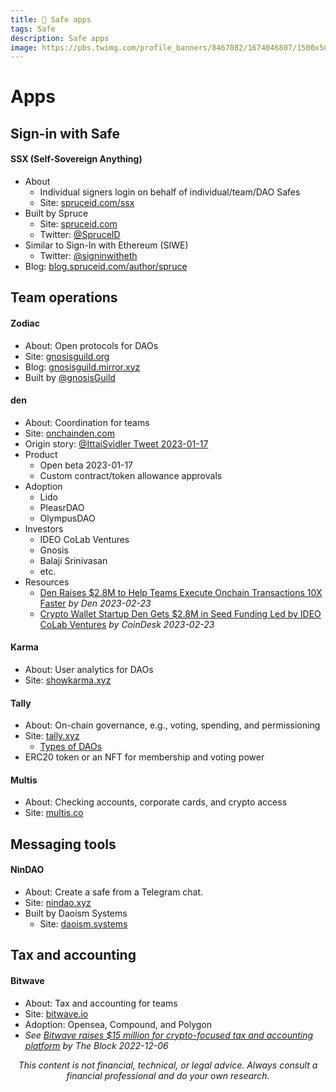 ```yaml
---
title: 🔰 Safe apps
tags: Safe
description: Safe apps
image: https://pbs.twimg.com/profile_banners/8467082/1674046807/1500x500
---
```


Apps
===

## Sign-in with Safe

#### SSX (Self-Sovereign Anything)

- About
    - Individual signers login on behalf of individual/team/DAO Safes
    - Site: [spruceid.com/ssx](https://spruceid.com/ssx)
- Built by Spruce
    - Site: [spruceid.com](https://spruceid.com)
    - Twitter: [@SpruceID](https://twitter.com/spruceid)
- Similar to Sign-In with Ethereum (SIWE)
    - Twitter: [@signinwitheth](https://twitter.com/signinwitheth)
- Blog: [blog.spruceid.com/author/spruce](https://blog.spruceid.com/author/spruce)

## Team operations

#### Zodiac

- About: Open protocols for DAOs
- Site: [gnosisguild.org](https://www.gnosisguild.org)
- Blog: [gnosisguild.mirror.xyz](https://gnosisguild.mirror.xyz)
- Built by [@gnosisGuild](https://twitter.com/gnosisguild)

#### den

- About: Coordination for teams
- Site: [onchainden.com](https://www.onchainden.com)
- Origin story: [@IttaiSvidler Tweet 2023-01-17](https://twitter.com/IttaiSvidler/status/1615364681157468163)
- Product
    - Open beta 2023-01-17
    - Custom contract/token allowance approvals
- Adoption
    - Lido
    - PleasrDAO
    - OlympusDAO
- Investors
    - IDEO CoLab Ventures
    - Gnosis
    - Balaji Srinivasan
    - etc.
- Resources
    - [Den Raises $2.8M to Help Teams Execute Onchain Transactions 10X Faster](https://www.onchainden.com/blog/fundraise) *by Den 2023-02-23*
    - [Crypto Wallet Startup Den Gets $2.8M in Seed Funding Led by IDEO CoLab Ventures](https://www.coindesk.com/business/2023/02/22/crypto-wallet-startup-den-gets-28m-in-seed-funding-led-by-ideo-colab-ventures/) *by CoinDesk 2023-02-23*

#### Karma

- About: User analytics for DAOs
- Site: [showkarma.xyz](https://www.showkarma.xyz/)

#### Tally

- About: On-chain governance, e.g., voting, spending, and permissioning
- Site: [tally.xyz](https://www.tally.xyz)
    - [Types of DAOs](https://www.tally.xyz/add-a-dao)
- ERC20 token or an NFT for membership and voting power

#### Multis

- About: Checking accounts, corporate cards, and crypto access
- Site: [multis.co](https://multis.co)

## Messaging tools

#### NinDAO

- About: Create a safe from a Telegram chat.
- Site: [nindao.xyz](https://nindao.xyz)
- Built by Daoism Systems
    - Site: [daoism.systems](https://daoism.systems)

## Tax and accounting

#### Bitwave

- About: Tax and accounting for teams
- Site: [bitwave.io](https://www.bitwave.io)
-  Adoption: Opensea, Compound, and Polygon 
- *See [Bitwave raises $15 million for crypto-focused tax and accounting platform](https://www.theblock.co/post/192648/bitwave-raises-15-million-for-crypto-focused-tax-and-accounting-platform) by The Block 2022-12-06*

<p style="text-align: center; font-style: italic">This content is not financial, technical, or legal advice. Always consult a financial professional and do your own research.</p>

<style>
    .markdown-body h1 {
        font-weight: 700;
        font-size: 3.4rem;
    }
    .markdown-body {
        font-size: 1.8rem;
    }
    .markdown-body a:link {
        color: #3C8974
    }
    .markdown-body a:hover {
        color: #225347 
    }
    .markdown-body a:active {
        color: #225347
    }
</style>
